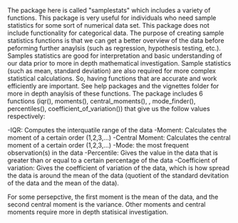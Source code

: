 The package here is called "samplestats" which includes a variety of functions. This package is very useful for individuals who need sample statistics for some sort of numerical data set. This package does not include functionality for categorical data. The purpose of creating sample statistics functions is that we can get a better overview of the data before peforming further anaylsis (such as regression, hypothesis testing, etc.). Samples statistics are good for interpretation and basic understanding of our data prior to more in depth mathematical investigation. Sample statistics (such as mean, standard deviation) are also required for more complex statistical calculations. So, having functions that are accurate and work efficiently are important. See help packages and the vignettes folder for more in depth anaylsis of these functions. The package includes 6 functions (iqr(), moments(), central_moments(), , mode_finder(), percentiles(), coefficient_of_variation()) that give us the follow values respectively:

-IQR: Computes the interquatile range of the data
-Moment: Calculates the moment of a certain order (1,2,3,...)
-Central Moment: Calculates the central moment of a certain order (1,2,3,...)
-Mode: the most frequent observation(s) in the data
-Percentile: Gives the value in the data that is greater than or equal to a certain percentage of the data
-Coefficient of variation: Gives the coefficient of variation of the data, which is how spread the data is around the mean of the data (quotient of the standard devitation of the data and the mean of the data).

For some persepctive, the first moment is the mean of the data, and the second central moment is the variance. Other moments and central moments require more in depth statisical investigation. 
